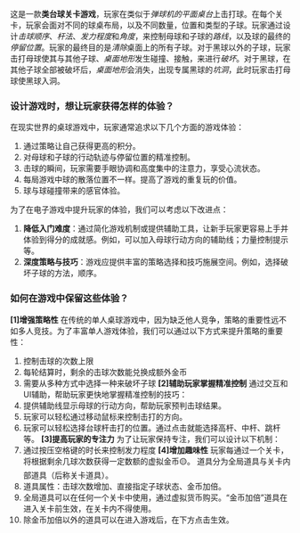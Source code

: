 
这是一款**类台球关卡游戏**，玩家在类似于*弹球机的平面桌台*上击打球。在每个关卡，玩家会面对不同的球桌布局，以及不同数量，位置和类型的子球。玩家通过设计*击球顺序*、*杆法*、*发力程度*和*角度*，来控制母球和子球的*路线*，以及球的最终的*停留位置*。玩家的最终目的是*清除*桌面上的所有子球。对于黑球以外的子球，玩家击打母球使其与其他子球、*桌面地形*发生碰撞、接触，来进行*破坏*。对于黑球，在其他子球全部被破坏后，*桌面地形*会消失，出现专属黑球的*坑洞*，此时玩家击打母球使黑球入洞。

### 设计游戏时，想让玩家获得怎样的体验？

在现实世界的桌球游戏中，玩家通常追求以下几个方面的游戏体验：
1. 通过策略让自己获得更高的积分。
2. 对母球和子球的行动轨迹与停留位置的精准控制。
3. 击球的瞬间，玩家需要手眼协调和高度集中的注意力，享受心流状态。
4. 每局游戏中球的散落位置不一样。提高了游戏的重复玩的价值。
5. 球与球碰撞带来的感官体验。

为了在电子游戏中提升玩家的体验，我们可以考虑以下改进点：
1. **降低入门难度**：通过简化游戏机制或提供辅助工具，让新手玩家更容易上手并体验到得分的成就感。例如，可以加入母球行动方向的辅助线；力量控制提示等。
2. **深度策略与技巧**：游戏应提供丰富的策略选择和技巧施展空间。例如，选择破坏子球的方法，顺序。

### 如何在游戏中保留这些体验？

**[1]增强策略性**
在传统的单人桌球游戏中，因为缺乏他人竞争，策略的重要性远不如多人竞技。为了丰富单人游戏体验，我们可以通过以下方式来提升策略的重要性：
1. 控制击球的次数上限
2. 每轮结算时，剩余的击球次数能兑换成额外金币
3. 需要从多种方式中选择一种来破坏子球
**[2]辅助玩家掌握精准控制**
通过交互和UI辅助，帮助玩家更快地掌握精准控制的技巧：
1. 提供辅助线显示母球的行动方向，帮助玩家预判击球结果。
2. 玩家可以轻松通过移动鼠标来控制击打的方向。
3. 玩家可以轻松选择台球杆击打的位置。通过点击就能选择高杆、中杆、跳杆等。
**[3]提高玩家的专注力**
为了让玩家保持专注，我们可以设计以下机制：
1. 通过按压空格键的时长来控制发力程度
**[4]增加趣味性**
玩家每通过一个关卡，将根据剩余几球次数获得一定数额的虚拟金币🟡。
道具分为全局道具与关卡内部道具（后称关卡道具）。
1. 道具属性：击球次数增加、直接指定子球状态、金币加倍。
2. 全局道具可以在任何一个关卡中使用，通过虚拟货币购买。“金币加倍”道具在进入关卡前生效，在关卡内不得使用。
3. 除金币加倍以外的道具可以在进入游戏后，在下方点击生效。